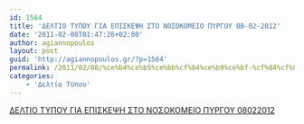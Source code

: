 ```yaml
---
id: 1564
title: 'ΔΕΛΤΙΟ ΤΥΠΟΥ ΓΙΑ ΕΠΙΣΚΕΨΗ ΣΤΟ ΝΟΣΟΚΟΜΕΙΟ ΠΥΡΓΟΥ 08-02-2012'
date: '2011-02-08T01:47:26+02:00'
author: agiannopoulos
layout: post
guid: 'http://agiannopoulos.gr/?p=1564'
permalink: /2011/02/08/%ce%b4%ce%b5%ce%bb%cf%84%ce%b9%ce%bf-%cf%84%cf%85%cf%80%ce%bf%cf%85-%ce%b3%ce%b9%ce%b1-%ce%b5%cf%80%ce%b9%cf%83%ce%ba%ce%b5%cf%88%ce%b7-%cf%83%cf%84%ce%bf-%ce%bd%ce%bf%cf%83%ce%bf%ce%ba%ce%bf%ce%bc/
categories:
    - 'Δελτία Τύπου'
---
```


[ΔΕΛΤΙΟ ΤΥΠΟΥ ΓΙΑ ΕΠΙΣΚΕΨΗ ΣΤΟ ΝΟΣΟΚΟΜΕΙΟ ΠΥΡΓΟΥ 08022012](/wp-content/uploads/2012/04/ceb4ceb5cebbcf84ceb9cebf-cf84cf85cf80cebfcf85-ceb3ceb9ceb1-ceb5cf80ceb9cf83cebaceb5cf88ceb7-cf83cf84cebf-cebdcebfcf83cebfcebacebfcebc.doc)